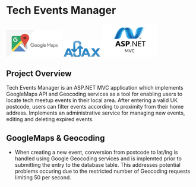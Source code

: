 # Tech Events Manager

<p float="left">
  <img src="platform_images/Google-maps-changes.jpg" width="150">
  <img src="platform_images/logo-AJAX.png" width="100">
  <img src="platform_images/asp-net-mvc-1-.jpg" width="150">
</p>
  
## Project Overview
Tech Events Manager is an ASP.NET MVC application which implements GoogleMaps API and Geocoding services as a tool for enabling users to locate tech meetup events in their local area. After entering a valid UK postcode, users can filter events according to proximity from their home address. Implements an administrative service for managing new events, editing and deleting expired events.

## GoogleMaps & Geocoding
* When creating a new event, conversion from postcode to lat/lng is handled using Google Geocoding services and is implemted prior to submitting the entry to the database table. This addresses potential problems occuring due to the restricted number of Geocoding requests limiting 50 per second.

